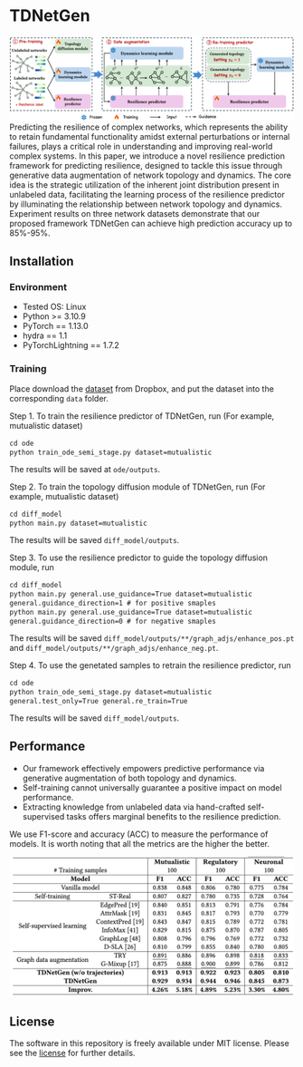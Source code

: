 # TDNetGen

![](assets/model.png)
Predicting the resilience of complex networks, which represents the ability to retain fundamental functionality amidst external perturbations or internal failures, plays a critical role in understanding and improving real-world complex systems. In this paper, we introduce a novel resilience prediction framework for predicting resilience, designed to tackle this issue through generative data augmentation of network topology and dynamics. The core idea is the strategic utilization of the inherent joint distribution present in unlabeled data, facilitating the learning process of the resilience predictor by illuminating the relationship between network topology and dynamics. Experiment results on three network datasets demonstrate that our proposed framework TDNetGen can achieve high prediction accuracy up to 85%-95%.

## Installation

### Environment

- Tested OS: Linux
- Python >= 3.10.9
- PyTorch == 1.13.0
- hydra == 1.1
- PyTorchLightning == 1.7.2

### Training

Place download the [dataset](https://www.dropbox.com/scl/fo/qstti53fezl6f139zyzzq/h?rlkey=o1gfyfyly0xafe4b11lsy9d2b&dl=0) from Dropbox, and put the dataset into the corresponding `data` folder.

Step 1. To train the resilience predictor of TDNetGen, run (For example, mutualistic dataset)
```
cd ode
python train_ode_semi_stage.py dataset=mutualistic
```
The results will be saved at `ode/outputs`.

Step 2. To train the topology diffusion module of TDNetGen, run (For example, mutualistic dataset)
```
cd diff_model
python main.py dataset=mutualistic
```
The results will be saved `diff_model/outputs`.

Step 3. To use the resilience predictor to guide the topology diffusion module, run
```
cd diff_model
python main.py general.use_guidance=True dataset=mutualistic general.guidance_direction=1 # for positive smaples
python main.py general.use_guidance=True dataset=mutualistic general.guidance_direction=0 # for negative smaples
```
The results will be saved `diff_model/outputs/**/graph_adjs/enhance_pos.pt` and `diff_model/outputs/**/graph_adjs/enhance_neg.pt`.


Step 4. To use the genetated samples to retrain the resilience predictor, run
```
cd ode
python train_ode_semi_stage.py dataset=mutualistic general.test_only=True general.re_train=True
```
The results will be saved `diff_model/outputs`.

## Performance

- Our framework effectively empowers predictive performance via generative augmentation of both topology and dynamics.
- Self-training cannot universally guarantee a positive impact on model performance.
- Extracting knowledge from unlabeled data via hand-crafted self-supervised tasks offers marginal benefits to the resilience prediction.

We use F1-score and accuracy (ACC) to measure the performance of models. It is worth noting that all the metrics are the higher the better.

<img src="assets/performance.png" width="700" loc='central'>



## License

The software in this repository is freely available under MIT license. Please see the [license](https://github.com/tsinghua-fib-lab/TDNetGen/blob/main/LICENSE.txt) for further details.
